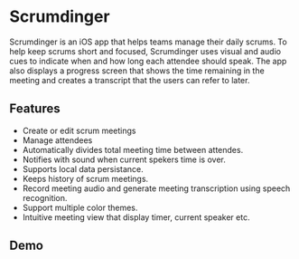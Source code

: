 # Scrumdinger

Scrumdinger is an iOS app that helps teams manage their daily scrums. To help keep scrums short and focused, Scrumdinger uses visual and audio cues to indicate when and how long each attendee should speak. The app also displays a progress screen that shows the time remaining in the meeting and creates a transcript that the users can refer to later.


## Features

- Create or edit scrum meetings
- Manage attendees
- Automatically divides total meeting time between attendes.
- Notifies with sound when current spekers time is over.
- Supports local data persistance.
- Keeps history of scrum meetings.
- Record meeting audio and generate meeting transcription using speech recognition.
- Support multiple color themes.
- Intuitive meeting view that display timer, current speaker etc.


## Demo



